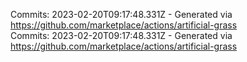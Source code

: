 Commits: 2023-02-20T09:17:48.331Z - Generated via https://github.com/marketplace/actions/artificial-grass
<br>
Commits: 2023-02-20T09:17:48.331Z - Generated via https://github.com/marketplace/actions/artificial-grass
<br>
